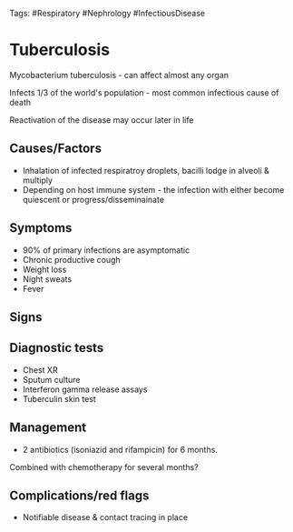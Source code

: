 Tags: #Respiratory #Nephrology #InfectiousDisease 
# Tuberculosis
Mycobacterium tuberculosis - can affect almost any organ

Infects 1/3 of the world's population - most common infectious cause of death

Reactivation of the disease may occur later in life

## Causes/Factors
- Inhalation of infected respiratroy droplets, bacilli lodge in alveoli & multiply
- Depending on host immune system - the infection with either become quiescent or progress/disseminainate

## Symptoms
- 90% of primary infections are asymptomatic
- Chronic productive cough
- Weight loss
- Night sweats
- Fever

## Signs


## Diagnostic tests
- Chest XR
- Sputum culture
- Interferon gamma release assays
- Tuberculin skin test

## Management
-   2 antibiotics (isoniazid and rifampicin) for 6 months.

Combined with chemotherapy for several months?

## Complications/red flags
- Notifiable disease & contact tracing in place


